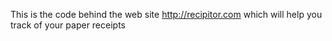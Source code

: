 This is the code behind the web site http://recipitor.com  which will help you track of your paper receipts
